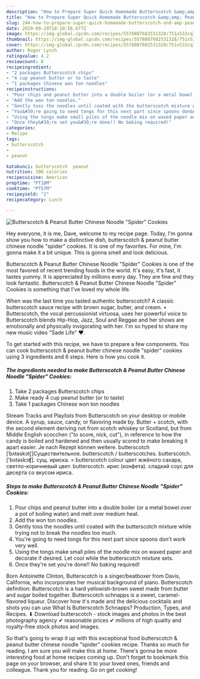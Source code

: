 ```yaml
---
description: "How to Prepare Super Quick Homemade Butterscotch &amp;amp; Peanut Butter Chinese Noodle &amp;#34;Spider&amp;#34; Cookies"
title: "How to Prepare Super Quick Homemade Butterscotch &amp;amp; Peanut Butter Chinese Noodle &amp;#34;Spider&amp;#34; Cookies"
slug: 244-how-to-prepare-super-quick-homemade-butterscotch-and-amp-peanut-butter-chinese-noodle-and-34-spider-and-34-cookies
date: 2020-09-29T18:10:56.677Z
image: https://img-global.cpcdn.com/recipes/5578807682531328/751x532cq70/butterscotch-peanut-butter-chinese-noodle-spider-cookies-recipe-main-photo.jpg
thumbnail: https://img-global.cpcdn.com/recipes/5578807682531328/751x532cq70/butterscotch-peanut-butter-chinese-noodle-spider-cookies-recipe-main-photo.jpg
cover: https://img-global.cpcdn.com/recipes/5578807682531328/751x532cq70/butterscotch-peanut-butter-chinese-noodle-spider-cookies-recipe-main-photo.jpg
author: Roger Lynch
ratingvalue: 4.2
reviewcount: 8
recipeingredient:
- "2 packages Butterscotch chips"
- "4 cup peanut butter or to taste"
- "1 packages Chinese won ton noodles"
recipeinstructions:
- "Pour chips and peanut butter into a double boiler (or a metal bowel over a pot of boiling water) and melt over medium heat."
- "Add the won ton noodles."
- "Gently toss the noodles until coated with the butterscotch mixture while trying not to break the noodles too much."
- "You&#39;re going to need tongs for this next part since spoons don&#39;t work very well."
- "Using the tongs make small piles of the noodle mix on waxed paper and decorate if desired.  Let cool while the butterscotch mixture sets."
- "Once they&#39;re set you&#39;re done!! No baking required!"
categories:
- Recipe
tags:
- butterscotch
- 
- peanut

katakunci: butterscotch  peanut 
nutrition: 200 calories
recipecuisine: American
preptime: "PT18M"
cooktime: "PT57M"
recipeyield: "2"
recipecategory: Lunch

---
```



![Butterscotch &amp; Peanut Butter Chinese Noodle &#34;Spider&#34; Cookies](https://img-global.cpcdn.com/recipes/5578807682531328/751x532cq70/butterscotch-peanut-butter-chinese-noodle-spider-cookies-recipe-main-photo.jpg)

Hey everyone, it is me, Dave, welcome to my recipe page. Today, I'm gonna show you how to make a distinctive dish, butterscotch &amp; peanut butter chinese noodle &#34;spider&#34; cookies. It is one of my favorites. For mine, I'm gonna make it a bit unique. This is gonna smell and look delicious.

Butterscotch &amp; Peanut Butter Chinese Noodle &#34;Spider&#34; Cookies is one of the most favored of recent trending foods in the world. It's easy, it's fast, it tastes yummy. It is appreciated by millions every day. They are fine and they look fantastic. Butterscotch &amp; Peanut Butter Chinese Noodle &#34;Spider&#34; Cookies is something that I've loved my whole life.

When was the last time you tasted authentic butterscotch? A classic butterscotch sauce recipe with brown sugar, butter, and cream. • Butterscotch, the vocal percussionist virtuosa, uses her powerful voice to Butterscotch blends Hip-Hop, Jazz, Soul and Reggae and her shows are emotionally and physically invigorating with her. I&#39;m so hyped to share my new music video &#34;Sade Life&#34; ❤.


To get started with this recipe, we have to prepare a few components. You can cook butterscotch &amp; peanut butter chinese noodle &#34;spider&#34; cookies using 3 ingredients and 6 steps. Here is how you cook it.

<!--inarticleads1-->

##### The ingredients needed to make Butterscotch &amp; Peanut Butter Chinese Noodle &#34;Spider&#34; Cookies:

1. Take 2 packages Butterscotch chips
1. Make ready 4 cup peanut butter (or to taste)
1. Take 1 packages Chinese won ton noodles


Stream Tracks and Playlists from Butterscotch on your desktop or mobile device. A syrup, sauce, candy, or flavoring made by. Butter + scotch, with the second element deriving not from scotch whiskey or Scotland, but from Middle English scocchen (&#34;to score, nick, cut&#34;), in reference to how the candy is boiled and hardened and then usually scored to make breaking it apart easier. Je nach Rezept können weitere. butterscotch [ˈbʌtəskɔtʃ]Существительное. butterscotch / butterscotches. butterscotch. [&#39;bʌtəskɔʧ]. сущ. ириска. = butterscotch colour цвет жжёного сахара, светло-коричневый цвет. butterscotch. ирис (конфета). сладкий соус для десерта со вкусом ириса. 

<!--inarticleads2-->

##### Steps to make Butterscotch &amp; Peanut Butter Chinese Noodle &#34;Spider&#34; Cookies:

1. Pour chips and peanut butter into a double boiler (or a metal bowel over a pot of boiling water) and melt over medium heat.
1. Add the won ton noodles.
1. Gently toss the noodles until coated with the butterscotch mixture while trying not to break the noodles too much.
1. You&#39;re going to need tongs for this next part since spoons don&#39;t work very well.
1. Using the tongs make small piles of the noodle mix on waxed paper and decorate if desired.  Let cool while the butterscotch mixture sets.
1. Once they&#39;re set you&#39;re done!! No baking required!


Born Antoinette Clinton, Butterscotch is a singer/beatboxer from Davis, California, who incorporates her musical background of piano. Butterscotch definition: Butterscotch is a hard yellowish-brown sweet made from butter and sugar boiled together. Butterscotch schnapps is a sweet, caramel-flavored liqueur. Discover how it&#39;s made and the delicious cocktails and shots you can use What Is Butterscotch Schnapps? Production, Types, and Recipes. ⬇ Download butterscotch - stock images and photos in the best photography agency ✔ reasonable prices ✔ millions of high quality and royalty-free stock photos and images. 

So that's going to wrap it up with this exceptional food butterscotch &amp; peanut butter chinese noodle &#34;spider&#34; cookies recipe. Thanks so much for reading. I am sure you will make this at home. There's gonna be more interesting food at home recipes coming up. Don't forget to bookmark this page on your browser, and share it to your loved ones, friends and colleague. Thank you for reading. Go on get cooking!
